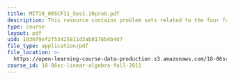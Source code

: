 ```yaml
---
title: MIT18_06SCF11_Ses1.10prob.pdf
description: This resource contains problem sets related to the four fundamental subspaces.
type: course
layout: pdf
uid: 1036f9ef2f53425811d3ab8176b4b4d7
file_type: application/pdf
file_location: >-
  https://open-learning-course-data-production.s3.amazonaws.com/18-06sc-linear-algebra-fall-2011/1036f9ef2f53425811d3ab8176b4b4d7_MIT18_06SCF11_Ses1.10prob.pdf
course_id: 18-06sc-linear-algebra-fall-2011
---
```

